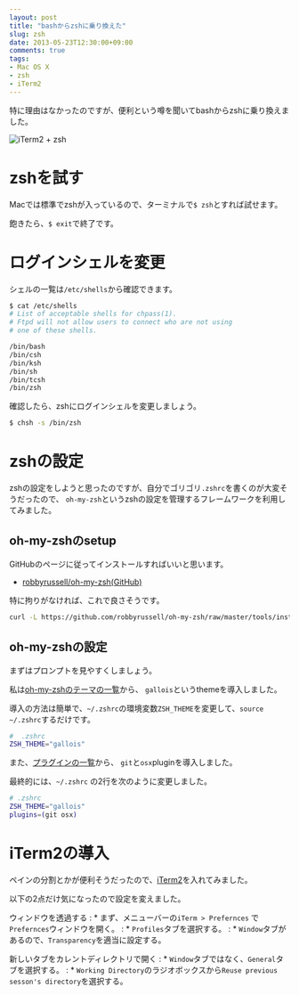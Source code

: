 ```yaml
---
layout: post
title: "bashからzshに乗り換えた"
slug: zsh
date: 2013-05-23T12:30:00+09:00
comments: true
tags:
- Mac OS X
- zsh
- iTerm2
---
```


特に理由はなかったのですが、便利という噂を聞いてbashからzshに乗り換えました。

![iTerm2 + zsh](/images/posts/2013-05-23-zsh.png)

# zshを試す

Macでは標準でzshが入っているので、ターミナルで`$ zsh`とすれば試せます。

飽きたら、`$ exit`で終了です。

<!--more-->

# ログインシェルを変更

シェルの一覧は`/etc/shells`から確認できます。

```bash
$ cat /etc/shells
# List of acceptable shells for chpass(1).
# Ftpd will not allow users to connect who are not using
# one of these shells.

/bin/bash
/bin/csh
/bin/ksh
/bin/sh
/bin/tcsh
/bin/zsh
```

確認したら、zshにログインシェルを変更しましょう。

```bash
$ chsh -s /bin/zsh
```

# zshの設定

zshの設定をしようと思ったのですが、自分でゴリゴリ`.zshrc`を書くのが大変そうだったので、
`oh-my-zsh`というzshの設定を管理するフレームワークを利用してみました。

## oh-my-zshのsetup

GitHubのページに従ってインストールすればいいと思います。

* [robbyrussell/oh-my-zsh(GitHub)](https://github.com/robbyrussell/oh-my-zsh)

特に拘りがなければ、これで良さそうです。

```bash
curl -L https://github.com/robbyrussell/oh-my-zsh/raw/master/tools/install.sh | sh
```

## oh-my-zshの設定

まずはプロンプトを見やすくしましょう。

私は[oh-my-zshのテーマの一覧](https://github.com/robbyrussell/oh-my-zsh/wiki/themes)から、
`gallois`というthemeを導入しました。

導入の方法は簡単で、`~/.zshrc`の環境変数`ZSH_THEME`を変更して、`source ~/.zshrc`するだけです。

```bash
#  .zshrc
ZSH_THEME="gallois"
```

<!--
なぜか、zshにしてからなぜかターミナルで新規タブを開くと、
カレントディレクトリではなくホームディレクトリで開かれるようになってしまいました。
この問題は、oh-my-zshの`osx`というプラグインを利用すれば解決しました。
-->

また、[プラグインの一覧](https://github.com/robbyrussell/oh-my-zsh/wiki/Plugins)から、
`git`と`osx`pluginを導入しました。

最終的には、`~/.zshrc` の2行を次のように変更しました。

``` bash
# .zshrc
ZSH_THEME="gallois"
plugins=(git osx)
```

# iTerm2の導入

ペインの分割とかが便利そうだったので、[iTerm2](http://www.iterm2.com/#/section/home)を入れてみました。

以下の2点だけ気になったので設定を変えました。

ウィンドウを透過する
: * まず、メニューバーの`iTerm > Prefernces` で `Prefernces`ウィンドウを開く。
: * `Profiles`タブを選択する。
: * `Window`タブがあるので、`Transparency`を適当に設定する。

新しいタブをカレントディレクトリで開く
: * `Window`タブではなく、`General`タブを選択する。
: * `Working Directory`のラジオボックスから`Reuse previous sesson's directory`を選択する。
